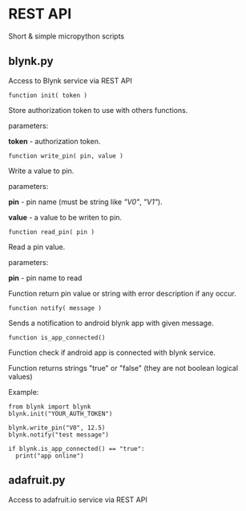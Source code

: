
# REST API
Short &amp; simple micropython scripts

## blynk.py


Access to Blynk service via REST API


```
function init( token )
```
Store authorization token to use with others functions.

parameters:

**token** - authorization token.

```
function write_pin( pin, value )
```
Write a value to pin.

parameters:

**pin** - pin name (must be string like *"V0"*, *"V1"*).

**value** - a value to be writen to pin.

```
function read_pin( pin )

```
Read a pin value.

parameters:

**pin** - pin name to read

Function return pin value or string with error description if any occur.

```
function notify( message )
```

Sends a notification to android blynk app with given message.

```
function is_app_connected()
```
Function check if android app is connected with blynk service.

Function returns strings "true" or "false" (they are not boolean logical values)

Example:
```
from blynk import blynk
blynk.init("YOUR_AUTH_TOKEN")

blynk.write_pin("V0", 12.5)
blynk.notify("test message")

if blynk.is_app_connected() == "true":
  print("app online")

```

## adafruit.py

Access to adafruit.io service via REST API

```
